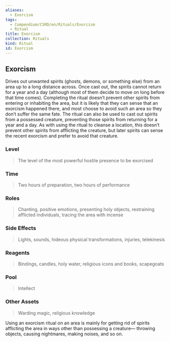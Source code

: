 ```yaml
---
aliases:
  - Exorcism
tags:
  - Compendium/CSRD/en/Rituals/Exorcism
  - Ritual
title: Exorcism
collection: Rituals
kind: Ritual
id: Exorcism
---
```

## Exorcism  
Drives out unwanted spirits (ghosts, demons, or something else) from an area up to a long distance across. Once cast out, the spirits cannot return for a year and a day (although most of them decide to move on long before that time comes). Completing the ritual doesn’t prevent other spirits from entering or inhabiting the area, but it is likely that they can sense that an exorcism happened there, and most choose to avoid such an area so they don’t suffer the same fate. The ritual can also be used to cast out spirits from a possessed creature, preventing those spirits from returning for a year and a day. As with using the ritual to cleanse a location, this doesn’t prevent other spirits from afflicting the creature, but later spirits can sense the recent exorcism and prefer to avoid that creature.  
### Level   
>The level of the most powerful hostile presence to be exorcised   
### Time   
>Two hours of preparation, two hours of performance   
### Roles   
>Chanting, positive emotions, presenting holy objects, restraining afflicted individuals, tracing the area with incense   
### Side Effects   
>Lights, sounds, hideous physical transformations, injuries, telekinesis   
### Reagents   
>Bindings, candles, holy water, religious icons and books, scapegoats   
### Pool   
>Intellect   
### Other Assets   
>Warding magic, religious knowledge   
  
Using an exorcism ritual on an area is mainly for getting rid of spirits afflicting the area in ways other than possessing a creature— throwing objects, causing nightmares, making noises, and so on.  
  
  
  
